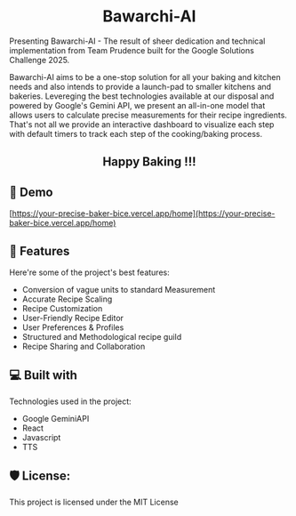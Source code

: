<h1 align="center" id="title">Bawarchi-AI</h1>

<p id="description">Presenting Bawarchi-AI - The result of sheer dedication and technical implementation from Team Prudence built for the Google Solutions Challenge 2025. 
  
  Bawarchi-AI aims to be a one-stop solution for all your baking and kitchen needs and also intends to provide a launch-pad to smaller kitchens and bakeries. Levereging the best technologies available at our disposal and powered by Google's Gemini API, we present an all-in-one model that allows users to calculate precise measurements for their recipe ingredients. That's not all we provide an interactive dashboard to visualize each step with default timers to track each step of the cooking/baking process. 
  
<h2 align="center" id="title">Happy Baking !!!</h2>

<h2>🚀 Demo</h2>

[https://your-precise-baker-bice.vercel.app/home](https://your-precise-baker-bice.vercel.app/home)

  
  
<h2>🧐 Features</h2>

Here're some of the project's best features:

*   Conversion of vague units to standard Measurement
*   Accurate Recipe Scaling
*   Recipe Customization
*   User-Friendly Recipe Editor
*   User Preferences & Profiles
*   Structured and Methodological recipe guild
*   Recipe Sharing and Collaboration

  
  
<h2>💻 Built with</h2>

Technologies used in the project:

*   Google GeminiAPI
*   React
*   Javascript
*   TTS

<h2>🛡️ License:</h2>

This project is licensed under the MIT License
